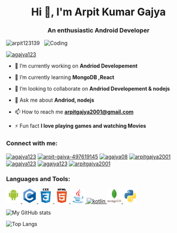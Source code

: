 <!-- [![MasterHead](https://1.bp.blogspot.com/-7A4WynwLsMw/XbBpCXG8fHI/AAAAAAAAMt4/uOa1bpLskYgrwGbllhSu2SDj_Mig8SXJQCLcBGAsYHQ/s1600/2000_600px.gif)](https://rishavchanda.io) -->
<h1 align="center">Hi 👋, I'm Arpit Kumar Gajya</h1>
<h3 align="center">An enthusiastic Android Developer</h3>
<img align="right" alt="Coding" width="400" src="https://cdn.dribbble.com/users/1162077/screenshots/3848914/programmer.gif">


<p align="left"> <img src="https://komarev.com/ghpvc/?username=arpit123139&label=Profile%20views&color=0e75b6&style=flat" alt="arpit123139" /> </p>

<p align="left"> <a href="https://twitter.com/agajya123" target="blank"><img src="https://img.shields.io/twitter/follow/agajya123?logo=twitter&style=for-the-badge" alt="agajya123" /></a> </p>

- 🔭 I’m currently working on **Andriod Developement**

- 🌱 I’m currently learning **MongoDB ,React**

- 👯 I’m looking to collaborate on **Andriod Developement & nodejs**

- 💬 Ask me about **Andriod, nodejs**

- 📫 How to reach me **arpitgajya2001@gmail.com**

- ⚡ Fun fact **I love playing games and watching Movies**

<h3 align="left">Connect with me:</h3>
<p align="left">
<a href="https://twitter.com/agajya123" target="blank"><img align="center" src="https://raw.githubusercontent.com/rahuldkjain/github-profile-readme-generator/master/src/images/icons/Social/twitter.svg" alt="agajya123" height="30" width="40" /></a>
<a href="https://linkedin.com/in/arpit-gajya-497619145" target="blank"><img align="center" src="https://raw.githubusercontent.com/rahuldkjain/github-profile-readme-generator/master/src/images/icons/Social/linked-in-alt.svg" alt="arpit-gajya-497619145" height="30" width="40" /></a>
<a href="https://instagram.com/agajya08" target="blank"><img align="center" src="https://raw.githubusercontent.com/rahuldkjain/github-profile-readme-generator/master/src/images/icons/Social/instagram.svg" alt="agajya08" height="30" width="40" /></a>
<a href="https://www.hackerrank.com/arpitgajya2001" target="blank"><img align="center" src="https://raw.githubusercontent.com/rahuldkjain/github-profile-readme-generator/master/src/images/icons/Social/hackerrank.svg" alt="arpitgajya2001" height="30" width="40" /></a>
<a href="https://codeforces.com/profile/agajya123" target="blank"><img align="center" src="https://raw.githubusercontent.com/rahuldkjain/github-profile-readme-generator/master/src/images/icons/Social/codeforces.svg" alt="agajya123" height="30" width="40" /></a>
<a href="https://www.leetcode.com/agajya123" target="blank"><img align="center" src="https://raw.githubusercontent.com/rahuldkjain/github-profile-readme-generator/master/src/images/icons/Social/leet-code.svg" alt="agajya123" height="30" width="40" /></a>
<a href="https://auth.geeksforgeeks.org/user/arpitgajya2001" target="blank"><img align="center" src="https://raw.githubusercontent.com/rahuldkjain/github-profile-readme-generator/master/src/images/icons/Social/geeks-for-geeks.svg" alt="arpitgajya2001" height="30" width="40" /></a>
</p>

<h3 align="left">Languages and Tools:</h3>
<p align="left"> <a href="https://developer.android.com" target="_blank" rel="noreferrer"> <img src="https://raw.githubusercontent.com/devicons/devicon/master/icons/android/android-original-wordmark.svg" alt="android" width="40" height="40"/> </a> <a href="https://www.cprogramming.com/" target="_blank" rel="noreferrer"> <img src="https://raw.githubusercontent.com/devicons/devicon/master/icons/c/c-original.svg" alt="c" width="40" height="40"/> </a> <a href="https://www.w3schools.com/css/" target="_blank" rel="noreferrer"> <img src="https://raw.githubusercontent.com/devicons/devicon/master/icons/css3/css3-original-wordmark.svg" alt="css3" width="40" height="40"/> </a> <a href="https://www.w3.org/html/" target="_blank" rel="noreferrer"> <img src="https://raw.githubusercontent.com/devicons/devicon/master/icons/html5/html5-original-wordmark.svg" alt="html5" width="40" height="40"/> </a> <a href="https://www.java.com" target="_blank" rel="noreferrer"> <img src="https://raw.githubusercontent.com/devicons/devicon/master/icons/java/java-original.svg" alt="java" width="40" height="40"/> </a> <a href="https://kotlinlang.org" target="_blank" rel="noreferrer"> <img src="https://www.vectorlogo.zone/logos/kotlinlang/kotlinlang-icon.svg" alt="kotlin" width="40" height="40"/> </a> <a href="https://www.mongodb.com/" target="_blank" rel="noreferrer"> <img src="https://raw.githubusercontent.com/devicons/devicon/master/icons/mongodb/mongodb-original-wordmark.svg" alt="mongodb" width="40" height="40"/> </a> <a href="https://www.python.org" target="_blank" rel="noreferrer"> <img src="https://raw.githubusercontent.com/devicons/devicon/master/icons/python/python-original.svg" alt="python" width="40" height="40"/> </a> </p>

<!-- <p><img align="left" src="https://github-readme-stats.vercel.app/api/top-langs?username=arpit123139&show_icons=true&locale=en&layout=compact" alt="arpit123139" /></p>

<p>&nbsp;<img align="center" src="https://github-readme-stats.vercel.app/api?username=arpit123139&show_icons=true&locale=en" alt="arpit123139" padding="2dp" /></p> -->

![My GitHub stats](https://github-readme-stats.vercel.app/api?username=Arpit123139&show_icons=true&theme=radical) 

![Top Langs](https://github-readme-stats.vercel.app/api/top-langs/?username=Arpit123139&layout=compact)


